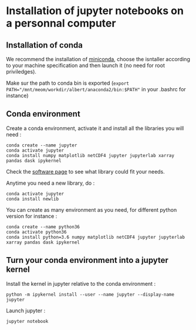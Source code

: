 # Installation of jupyter notebooks on a personnal computer

## Installation of conda

We recommend the installation of [miniconda](https://docs.conda.io/en/latest/miniconda.html#latest-miniconda-installer-links), choose the isntaller according to your machine specification and then launch it (no need for root priviledges).

Make sur the path to conda bin is exported (```export PATH="/mnt/meom/workdir/albert/anaconda2/bin:$PATH"``` in your .bashrc for instance)

## Conda environment

Create a conda environment, activate it and install all the libraries you will need : 
```
conda create --name jupyter
conda activate jupyter
conda install numpy matplotlib netCDF4 jupyter jupyterlab xarray pandas dask ipykernel 
``` 

Check the [software page](https://github.com/meom-group/tutos/blob/master/software.md) to see what library could fit your needs.

Anytime you need a new library, do :

```
conda activate jupyter
conda install newlib
```

You can create as many environment as you need, for different python version for instance :
```
conda create --name python36
conda activate python36
conda install python=3.6 numpy matplotlib netCDF4 jupyter jupyterlab xarray pandas dask ipykernel 
``` 

## Turn your conda environment into a jupyter kernel

Install the kernel in jupyter relative to the conda environment :


```
python -m ipykernel install --user --name jupyter --display-name jupyter
```

Launch jupyter :


```
jupyter notebook 

```



